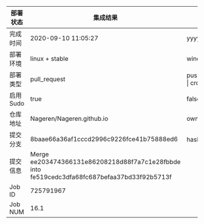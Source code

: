 部署状态 | 集成结果 | 参考值
---|---|---
完成时间 | 2020-09-10 11:05:27 | yyyy-mm-dd hh:mm:ss
部署环境 | linux + stable | window \| linux + stable
部署类型 | pull_request | push \| pull_request \| api \| cron
启用Sudo | true | false \| true
仓库地址 | Nageren/Nageren.github.io | owner_name/repo_name
提交分支 | 8baae66a36af1cccd2996c9226fce41b75888ed6 | hash 16位
提交信息 | Merge ee203474366131e86208218d88f7a7c1e28fbbde into fe519cedc3dfa68fc687befaa37bd33f92b5713f |
Job ID   | 725791967 |
Job NUM  | 16.1 |
